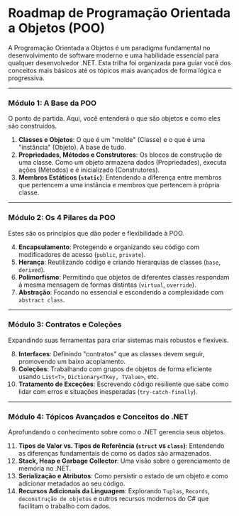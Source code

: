 # Roadmap de Programação Orientada a Objetos (POO)

A Programação Orientada a Objetos é um paradigma fundamental no desenvolvimento de software moderno e uma habilidade essencial para qualquer desenvolvedor .NET. Esta trilha foi organizada para guiar você dos conceitos mais básicos até os tópicos mais avançados de forma lógica e progressiva.

---

### Módulo 1: A Base da POO

O ponto de partida. Aqui, você entenderá o que são objetos e como eles são construídos.

1. **Classes e Objetos**: O que é um "molde" (Classe) e o que é uma "instância" (Objeto). A base de tudo.
2. **Propriedades, Métodos e Construtores**: Os blocos de construção de uma classe. Como um objeto armazena dados (Propriedades), executa ações (Métodos) e é inicializado (Construtores).
3. **Membros Estáticos (`static`)**: Entendendo a diferença entre membros que pertencem a uma instância e membros que pertencem à própria classe.

---

### Módulo 2: Os 4 Pilares da POO

Estes são os princípios que dão poder e flexibilidade à POO.

4. **Encapsulamento**: Protegendo e organizando seu código com modificadores de acesso (`public`, `private`).
5. **Herança**: Reutilizando código e criando hierarquias de classes (`base`, `derived`).
6. **Polimorfismo**: Permitindo que objetos de diferentes classes respondam à mesma mensagem de formas distintas (`virtual`, `override`).
7. **Abstração**: Focando no essencial e escondendo a complexidade com `abstract class`.

---

### Módulo 3: Contratos e Coleções

Expandindo suas ferramentas para criar sistemas mais robustos e flexíveis.

8. **Interfaces**: Definindo "contratos" que as classes devem seguir, promovendo um baixo acoplamento.
9. **Coleções**: Trabalhando com grupos de objetos de forma eficiente usando `List<T>`, `Dictionary<TKey, TValue>`, etc.
10. **Tratamento de Exceções**: Escrevendo código resiliente que sabe como lidar com erros e situações inesperadas (`try-catch-finally`).

---

### Módulo 4: Tópicos Avançados e Conceitos do .NET

Aprofundando o conhecimento sobre como o .NET gerencia seus objetos.

11. **Tipos de Valor vs. Tipos de Referência (`struct` vs `class`)**: Entendendo as diferenças fundamentais de como os dados são armazenados.
12. **Stack, Heap e Garbage Collector**: Uma visão sobre o gerenciamento de memória no .NET.
13. **Serialização e Atributos**: Como persistir o estado de um objeto e como adicionar metadados ao seu código.
14. **Recursos Adicionais da Linguagem**: Explorando `Tuplas`, `Records`, `deconstrução de objetos` e outros recursos modernos do C# que facilitam o trabalho com dados.
